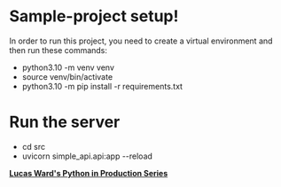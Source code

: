 # Sample-project setup!
In order to run this project, you need to create a virtual environment and then run these commands:
- python3.10 -m venv venv
- source venv/bin/activate
- python3.10 -m pip install -r requirements.txt

# Run the server
- cd src
- uvicorn simple_api.api:app --reload

**[Lucas Ward's Python in Production Series](https://blog.ippon.tech/python-in-production-part-1-of-5)** 